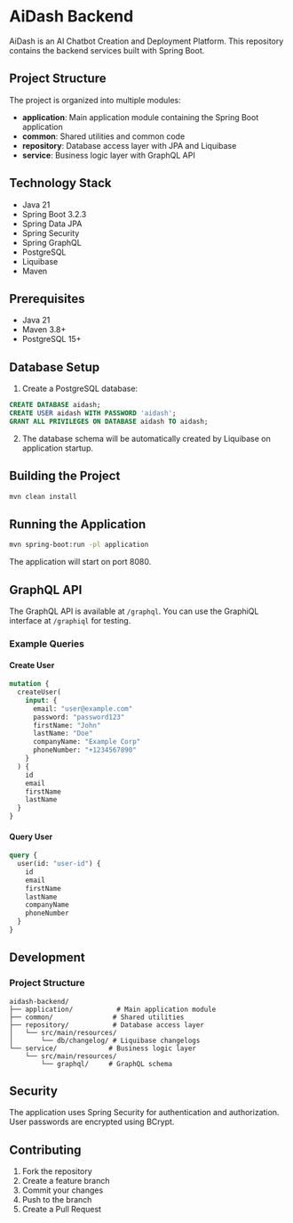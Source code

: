# AiDash Backend

AiDash is an AI Chatbot Creation and Deployment Platform. This repository contains the backend services built with Spring Boot.

## Project Structure

The project is organized into multiple modules:

- **application**: Main application module containing the Spring Boot application
- **common**: Shared utilities and common code
- **repository**: Database access layer with JPA and Liquibase
- **service**: Business logic layer with GraphQL API

## Technology Stack

- Java 21
- Spring Boot 3.2.3
- Spring Data JPA
- Spring Security
- Spring GraphQL
- PostgreSQL
- Liquibase
- Maven

## Prerequisites

- Java 21
- Maven 3.8+
- PostgreSQL 15+

## Database Setup

1. Create a PostgreSQL database:

```sql
CREATE DATABASE aidash;
CREATE USER aidash WITH PASSWORD 'aidash';
GRANT ALL PRIVILEGES ON DATABASE aidash TO aidash;
```

2. The database schema will be automatically created by Liquibase on application startup.

## Building the Project

```bash
mvn clean install
```

## Running the Application

```bash
mvn spring-boot:run -pl application
```

The application will start on port 8080.

## GraphQL API

The GraphQL API is available at `/graphql`. You can use the GraphiQL interface at `/graphiql` for testing.

### Example Queries

#### Create User

```graphql
mutation {
  createUser(
    input: {
      email: "user@example.com"
      password: "password123"
      firstName: "John"
      lastName: "Doe"
      companyName: "Example Corp"
      phoneNumber: "+1234567890"
    }
  ) {
    id
    email
    firstName
    lastName
  }
}
```

#### Query User

```graphql
query {
  user(id: "user-id") {
    id
    email
    firstName
    lastName
    companyName
    phoneNumber
  }
}
```

## Development

### Project Structure

```
aidash-backend/
├── application/           # Main application module
├── common/               # Shared utilities
├── repository/           # Database access layer
│   └── src/main/resources/
│       └── db/changelog/ # Liquibase changelogs
└── service/             # Business logic layer
    └── src/main/resources/
        └── graphql/     # GraphQL schema
```

## Security

The application uses Spring Security for authentication and authorization. User passwords are encrypted using BCrypt.

## Contributing

1. Fork the repository
2. Create a feature branch
3. Commit your changes
4. Push to the branch
5. Create a Pull Request
